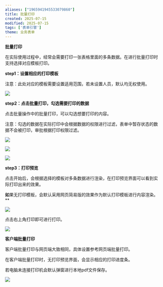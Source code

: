```yaml
---
aliases: ["1965941945533079860"]
title: 批量打印
created: 2025-07-15
modified: 2025-07-15
tags: ['表单引擎']
theme: 业务表单
---
```


**批量打印**

在实际使用过程中，经常会需要打印一张表格里面的多条数据。在进行批量打印时支持选择对应模板打印。

**step1：设置相应的打印模板**

注意：此处对应的模板需要设置适用范围，若未设置人员，默认均无权使用。

![](87decc4d1d713cb9e582ad695c4160d8.jpg)

**step2：点击批量打印，勾选需要打印的数据**

点击批量操作中的批量打印，可以勾选想要打印的内容。

注意：勾选的数据在实际打印中会根据数据的权限进行过滤，表单中暂存状态的数据不会被打印，审批根据打印权限过滤。

![](bc86823d852fba9276f1afec97a3a924.jpg)

![](f24815f618a1b7d7886c7345c96618aa.jpg)

![](726552cd7c19d0bb7cd25a3db57d475e.jpg)

**step3：打印预览**

点击开始后，会根据选择的模板对多条数据进行渲染，在打印预览界面可以看到实际打印出来的效果。

**如**果无打印模板，会默认采用网页简易版的效果作为默认打印模板进行内容渲染。**

**![](1c2a7a6296bb5599bd1123a0c2d048e8.jpg)**

点击右上角打印即可进行打印。

![](db5f3b05c2eba13a6081e690bf73cfdd.jpg)

**客户端批量打印**

客户端批量打印与网页端大致相同，具体设置参考网页端批量打印。

在客户端批量打印时，无打印预览界面，会显示相应的打印进度条。

若电脑未连接打印机会默认弹窗进行本地pdf文件保存。

![](d0e2e53bf0b817e098fb1bc53524e038.jpg)